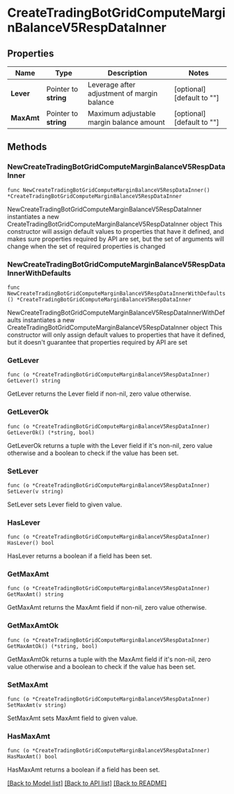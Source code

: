 # CreateTradingBotGridComputeMarginBalanceV5RespDataInner

## Properties

Name | Type | Description | Notes
------------ | ------------- | ------------- | -------------
**Lever** | Pointer to **string** | Leverage after adjustment of margin balance | [optional] [default to ""]
**MaxAmt** | Pointer to **string** | Maximum adjustable margin balance amount | [optional] [default to ""]

## Methods

### NewCreateTradingBotGridComputeMarginBalanceV5RespDataInner

`func NewCreateTradingBotGridComputeMarginBalanceV5RespDataInner() *CreateTradingBotGridComputeMarginBalanceV5RespDataInner`

NewCreateTradingBotGridComputeMarginBalanceV5RespDataInner instantiates a new CreateTradingBotGridComputeMarginBalanceV5RespDataInner object
This constructor will assign default values to properties that have it defined,
and makes sure properties required by API are set, but the set of arguments
will change when the set of required properties is changed

### NewCreateTradingBotGridComputeMarginBalanceV5RespDataInnerWithDefaults

`func NewCreateTradingBotGridComputeMarginBalanceV5RespDataInnerWithDefaults() *CreateTradingBotGridComputeMarginBalanceV5RespDataInner`

NewCreateTradingBotGridComputeMarginBalanceV5RespDataInnerWithDefaults instantiates a new CreateTradingBotGridComputeMarginBalanceV5RespDataInner object
This constructor will only assign default values to properties that have it defined,
but it doesn't guarantee that properties required by API are set

### GetLever

`func (o *CreateTradingBotGridComputeMarginBalanceV5RespDataInner) GetLever() string`

GetLever returns the Lever field if non-nil, zero value otherwise.

### GetLeverOk

`func (o *CreateTradingBotGridComputeMarginBalanceV5RespDataInner) GetLeverOk() (*string, bool)`

GetLeverOk returns a tuple with the Lever field if it's non-nil, zero value otherwise
and a boolean to check if the value has been set.

### SetLever

`func (o *CreateTradingBotGridComputeMarginBalanceV5RespDataInner) SetLever(v string)`

SetLever sets Lever field to given value.

### HasLever

`func (o *CreateTradingBotGridComputeMarginBalanceV5RespDataInner) HasLever() bool`

HasLever returns a boolean if a field has been set.

### GetMaxAmt

`func (o *CreateTradingBotGridComputeMarginBalanceV5RespDataInner) GetMaxAmt() string`

GetMaxAmt returns the MaxAmt field if non-nil, zero value otherwise.

### GetMaxAmtOk

`func (o *CreateTradingBotGridComputeMarginBalanceV5RespDataInner) GetMaxAmtOk() (*string, bool)`

GetMaxAmtOk returns a tuple with the MaxAmt field if it's non-nil, zero value otherwise
and a boolean to check if the value has been set.

### SetMaxAmt

`func (o *CreateTradingBotGridComputeMarginBalanceV5RespDataInner) SetMaxAmt(v string)`

SetMaxAmt sets MaxAmt field to given value.

### HasMaxAmt

`func (o *CreateTradingBotGridComputeMarginBalanceV5RespDataInner) HasMaxAmt() bool`

HasMaxAmt returns a boolean if a field has been set.


[[Back to Model list]](../README.md#documentation-for-models) [[Back to API list]](../README.md#documentation-for-api-endpoints) [[Back to README]](../README.md)


